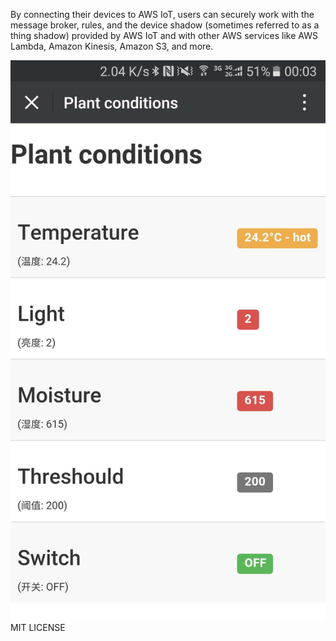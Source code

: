 By connecting their devices to AWS IoT, users can securely work with the message broker, rules, and the device shadow (sometimes referred to as a thing shadow) provided by AWS IoT and with other AWS services like AWS Lambda, Amazon Kinesis, Amazon S3, and more.

![Sample](https://raw.githubusercontent.com/cncoder/water-iot/master/static/demo-web.jpg)
MIT LICENSE